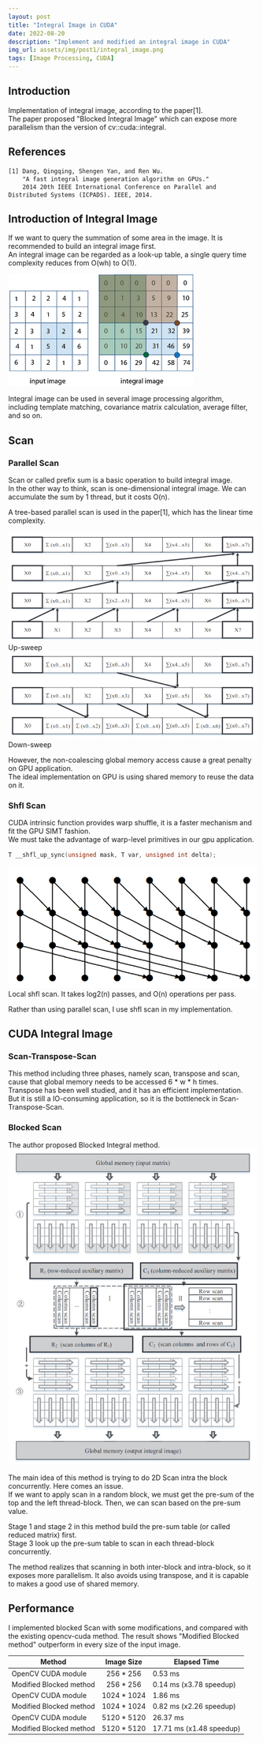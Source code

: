 ```yaml
---
layout: post
title: "Integral Image in CUDA"
date: 2022-08-20
description: "Implement and modified an integral image in CUDA"
img_url: assets/img/post1/integral_image.png
tags: [Image Processing, CUDA]
---
```


## Introduction
Implementation of integral image, according to the paper[1].  
The paper proposed "Blocked Integral Image" which can expose more parallelism than the version of cv::cuda::integral.

## References
```
[1] Dang, Qingqing, Shengen Yan, and Ren Wu. 
    "A fast integral image generation algorithm on GPUs." 
    2014 20th IEEE International Conference on Parallel and Distributed Systems (ICPADS). IEEE, 2014.
```

## Introduction of Integral Image

If we want to query the summation of some area in the image. It is recommended to build an integral image first.  
An integral image can be regarded as a look-up table, a single query time complexity reduces from O(wh) to O(1).

<img src="/assets/img/post1/integral_image.png">  

Integral image can be used in several image processing algorithm,  
including template matching, covariance matrix calculation, average filter, and so on.

## Scan
### Parallel Scan

Scan or called prefix sum is a basic operation to build integral image.  
In the other way to think, scan is one-dimensional integral image.
We can accumulate the sum by 1 thread, but it costs O(n).  

A tree-based parallel scan is used in the paper[1], which has the linear time complexity.

<img src="/assets/img/post1/up_sweep.png">  
Up-sweep  
  
<img src="/assets/img/post1/down_sweep.png">  
Down-sweep

However, the non-coalescing global memory access cause a great penalty on GPU application.  
The ideal implementation on GPU is using shared memory to reuse the data on it.

### Shfl Scan

CUDA intrinsic function provides warp shuffle, it is a faster mechanism and fit the GPU SIMT fashion.   
We must take the advantage of warp-level primitives in our gpu application.

```C
T __shfl_up_sync(unsigned mask, T var, unsigned int delta);
```

<img src="/assets/img/post1/shfl_scan.png">  
Local shfl scan. It takes log2(n) passes, and O(n) operations per pass.  

Rather than using parallel scan, I use shfl scan in my implementation.

## CUDA Integral Image
### Scan-Transpose-Scan

This method including three phases, namely scan, transpose and scan, cause that global memory
needs to be accessed 6 * w * h times.   
Transpose has been well studied, and it has an efficient implementation.  
But it is still a IO-consuming application, so it is the bottleneck in Scan-Transpose-Scan.

### Blocked Scan

The author proposed Blocked Integral method.
<img src="/assets/img/post1/blocked.png">  

The main idea of this method is trying to do 2D Scan intra the block concurrently.
Here comes an issue.  
If we want to apply scan in a random block, we must get the pre-sum of the top and the left thread-block.
Then, we can scan based on the pre-sum value.

Stage 1 and stage 2 in this method build the pre-sum table (or called reduced matrix) first.  
Stage 3 look up the pre-sum table to scan in each thread-block concurrently. 

The method realizes that scanning in both inter-block and intra-block, so it exposes more parallelism.
It also avoids using transpose, and it is capable to makes a good use of shared memory.

## Performance

I implemented blocked Scan with some modifications, and compared with the existing opencv-cuda method.
The result shows "Modified Blocked method" outperform in every size of the input image.

Method                         |Image Size         | Elapsed Time
-------------------------------|:-----------------:|--------------
OpenCV CUDA module             |256 * 256          |  0.53 ms
Modified Blocked method        |256 * 256          |  0.14 ms (x3.78 speedup)
OpenCV CUDA module             |1024 * 1024        |  1.86 ms
Modified Blocked method        |1024 * 1024        |  0.82 ms (x2.26 speedup)
OpenCV CUDA module             |5120 * 5120        |  26.37 ms
Modified Blocked method        |5120 * 5120        |  17.71 ms (x1.48 speedup)

